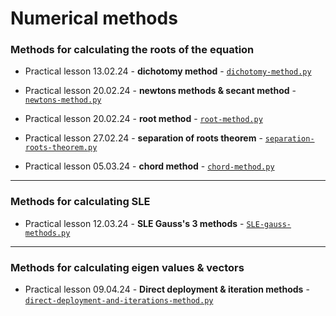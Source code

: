 # Numerical methods

### Methods for calculating the roots of the equation

-  Practical lesson 13.02.24 - **dichotomy method** - [`dichotomy-method.py`](./dichotomy-method.py)

-  Practical lesson 20.02.24 - **newtons methods & secant method** - [`newtons-method.py`](./newtons-method.py)
-  Practical lesson 20.02.24 - **root method** - [`root-method.py`](./root-method.py)

-  Practical lesson 27.02.24 - **separation of roots theorem** - [`separation-roots-theorem.py`](./separation-roots-theorem.py)

-  Practical lesson 05.03.24 - **chord method** - [`chord-method.py`](./chord-method.py)

---

### Methods for calculating SLE

-  Practical lesson 12.03.24 - **SLE Gauss's 3 methods** - [`SLE-gauss-methods.py`](./SLE-gauss-methods.py)

---

### Methods for calculating eigen values & vectors

-  Practical lesson 09.04.24 - **Direct deployment & iteration methods** - [`direct-deployment-and-iterations-method.py`](./direct-deployment-and-iterations-method.py)
